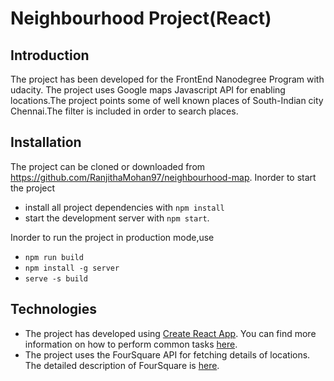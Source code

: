 # Neighbourhood Project(React)

## Introduction
The project has been developed for the FrontEnd Nanodegree Program with udacity. The project uses Google maps Javascript API for enabling locations.The project points some of well known places of South-Indian city Chennai.The filter is included in order to search places.

## Installation
The project can be cloned or downloaded from https://github.com/RanjithaMohan97/neighbourhood-map.
Inorder to start the project 
* install all project dependencies with `npm install`
* start the development server with `npm start`.

Inorder to run the project in production mode,use 
* `npm run build`
* `npm install -g server`
* `serve -s build`

## Technologies
* The project has developed using [Create React App](https://github.com/facebookincubator/create-react-app). You can find more information on how to perform common tasks [here](https://github.com/facebookincubator/create-react-app/blob/master/packages/react-scripts/template/README.md). 
* The project uses the FourSquare API for fetching details of locations. The detailed description of FourSquare is [here](https://developer.foursquare.com/docs/api/getting-started).
